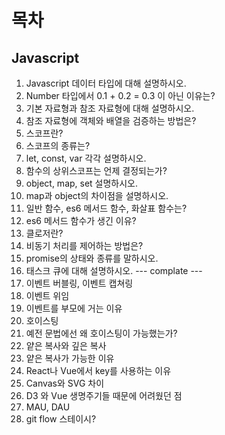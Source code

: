 # 목차

## Javascript

1. Javascript 데이터 타입에 대해 설명하시오.
2. Number 타입에서 0.1 + 0.2 = 0.3 이 아닌 이유는?
3. 기본 자료형과 참조 자료형에 대해 설명하시오.
4. 참조 자료형에 객체와 배열을 검증하는 방법은?
5. 스코프란?
6. 스코프의 종류는?
7. let, const, var 각각 설명하시오.
8. 함수의 상위스코프는 언제 결정되는가?
9. object, map, set 설명하시오.
10. map과 object의 차이점을 설명하시오.
11. 일반 함수, es6 메서드 함수, 화살표 함수는?
12. es6 메서드 함수가 생긴 이유?
13. 클로저란?
14. 비동기 처리를 제어하는 방법은?
15. promise의 상태와 종류를 말하시오.
16. 태스크 큐에 대해 설명하시오.
--- complate ---
17. 이벤트 버블링, 이벤트 캡쳐링
18. 이벤트 위임
19. 이벤트를 부모에 거는 이유
20. 호이스팅
21. 예전 문법에선 왜 호이스팅이 가능했는가?
22. 얕은 복사와 깊은 복사
23. 얕은 복사가 가능한 이유
24. React나 Vue에서 key를 사용하는 이유
25. Canvas와 SVG 차이
26. D3 와 Vue 생명주기들 때문에 어려웠던 점
27. MAU, DAU
28. git flow 스테이시?
<!-- [1장 소프트웨어 엔지니어링이란?](link) -->
